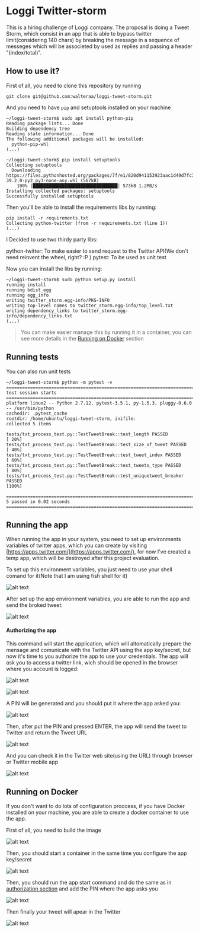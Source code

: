 # Loggi Twitter-storm
This is a hiring challenge of Loggi company. The proposal is doing a Tweet Storm, which consist in an app that is able to bypass twitter limit(considering 140 chars) by breaking the message in a sequence of messeges which will be associeted by used as replies and passing a header "(index/total)".

## How to use it?

First of all, you need to clone this repository by running

`git clone git@github.com:walteraa/loggi-tweet-storm.git`

And you need to have `pip` and setuptools installed on your machine

```
~/loggi-tweet-storm$ sudo apt install python-pip
Reading package lists... Done
Building dependency tree
Reading state information... Done
The following additional packages will be installed:
  python-pip-whl
(...)
```

```
~/loggi-tweet-storm$ pip install setuptools
Collecting setuptools
  Downloading https://files.pythonhosted.org/packages/7f/e1/820d941153923aac1d49d7fc37e17b6e73bfbd2904959fffbad77900cf92/setuptools-39.2.0-py2.py3-none-any.whl (567kB)
    100% |████████████████████████████████| 573kB 1.2MB/s
Installing collected packages: setuptools
Successfully installed setuptools
```

Then you'll be able to install the requirements libs by running:

```
pip install -r requirements.txt
Collecting python-twitter (from -r requirements.txt (line 1))
(...)
```

I Decided to use two thirdy party libs:

python-twitter: To make easier to send request to the Twitter API(We don't need reinvent the wheel, right? :P )
pytest: To be used as unit test

Now you can install the libs by running:

```
~/loggi-tweet-storm$ sudo python setup.py install
running install
running bdist_egg
running egg_info
writing twitter_storm.egg-info/PKG-INFO
writing top-level names to twitter_storm.egg-info/top_level.txt
writing dependency_links to twitter_storm.egg-info/dependency_links.txt
(...)
```


> You can make easier manage this by running it in a container, you can see more details in the [Running on Docker](#runnin-on-docker) section

## Running tests

You can also run unit tests

```
~/loggi-tweet-storm$ python -m pytest -v
=========================================================================================== test session starts ============================================================================================
platform linux2 -- Python 2.7.12, pytest-3.5.1, py-1.5.3, pluggy-0.6.0 -- /usr/bin/python
cachedir: .pytest_cache
rootdir: /home/ubuntu/loggi-tweet-storm, inifile:
collected 5 items

tests/txt_process_test.py::TestTweetBreak::test_length PASSED                                                                                                                                        [ 20%]
tests/txt_process_test.py::TestTweetBreak::test_size_of_tweet PASSED                                                                                                                                 [ 40%]
tests/txt_process_test.py::TestTweetBreak::test_tweet_index PASSED                                                                                                                                   [ 60%]
tests/txt_process_test.py::TestTweetBreak::test_tweets_type PASSED                                                                                                                                   [ 80%]
tests/txt_process_test.py::TestTweetBreak::test_uniquetweet_breaker PASSED                                                                                                                           [100%]

========================================================================================= 5 passed in 0.02 seconds =========================================================================================
```

## Running the app

When running the app in your system, you need to set up environments variables of twitter apps, which you can create by visiting [https://apps.twitter.com/](https://apps.twitter.com/), for now I've created a temp app, which will be destroyed after this project evaluation.

To set up this environment variables, you just need to use your shell comand for it(Note that I am using fish shell for it)

![alt text](doc/img/01.png)

After set up the app environment variables, you are able to run the app and send the broked tweet:


![alt text](doc/img/02.png)

#### Authorizing the app
This command will start the application, which will altomatically prepare the mensage and comunicate with the Twitter API using the app key/secret, but now it's time to you authorize the app to use your credentials. The app will ask you to access a twitter link, wich should be opened in the browser where you account is logged:


![alt text](doc/img/03.png)


![alt text](doc/img/04.png)

A PIN will be generated and you should put it where the app asked you:


![alt text](doc/img/04_2.png)


Then, after put the PIN and pressed ENTER, the app will send the tweet to Twitter and return the Tweet URL


![alt text](doc/img/05.png)


And you can check it in the Twitter web site(using the URL) through browser or Twitter mobile app


![alt text](doc/img/06.png)

## Running on Docker

If you don't want to do lots of configuration proccess, if you have Docker installed on your machine, you are able to create a docker container to use the app.

First of all, you need to build the image


![alt text](doc/img/07.png)

Then, you should start a container in the same time you configure the app key/secret

![alt text](doc/img/08.png)

Then, you should run the app start command and do the same as in [authorization section](#authorizing-the-app) and add the PIN where the app asks you


![alt text](doc/img/09.png)

Then finally your tweet will apear in the Twitter 

![alt text](doc/img/10.png)

